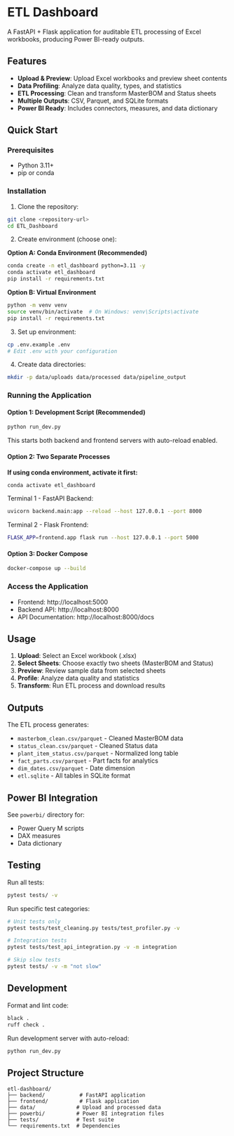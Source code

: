 # ETL Dashboard

A FastAPI + Flask application for auditable ETL processing of Excel workbooks, producing Power BI-ready outputs.

## Features

- **Upload & Preview**: Upload Excel workbooks and preview sheet contents
- **Data Profiling**: Analyze data quality, types, and statistics
- **ETL Processing**: Clean and transform MasterBOM and Status sheets
- **Multiple Outputs**: CSV, Parquet, and SQLite formats
- **Power BI Ready**: Includes connectors, measures, and data dictionary

## Quick Start

### Prerequisites

- Python 3.11+
- pip or conda

### Installation

1. Clone the repository:
```bash
git clone <repository-url>
cd ETL_Dashboard
```

2. Create environment (choose one):

**Option A: Conda Environment (Recommended)**
```bash
conda create -n etl_dashboard python=3.11 -y
conda activate etl_dashboard
pip install -r requirements.txt
```

**Option B: Virtual Environment**
```bash
python -m venv venv
source venv/bin/activate  # On Windows: venv\Scripts\activate
pip install -r requirements.txt
```

3. Set up environment:
```bash
cp .env.example .env
# Edit .env with your configuration
```

4. Create data directories:
```bash
mkdir -p data/uploads data/processed data/pipeline_output
```

### Running the Application

#### Option 1: Development Script (Recommended)
```bash
python run_dev.py
```
This starts both backend and frontend servers with auto-reload enabled.

#### Option 2: Two Separate Processes

**If using conda environment, activate it first:**
```bash
conda activate etl_dashboard
```

Terminal 1 - FastAPI Backend:
```bash
uvicorn backend.main:app --reload --host 127.0.0.1 --port 8000
```

Terminal 2 - Flask Frontend:
```bash
FLASK_APP=frontend.app flask run --host 127.0.0.1 --port 5000
```

#### Option 3: Docker Compose
```bash
docker-compose up --build
```

### Access the Application

- Frontend: http://localhost:5000
- Backend API: http://localhost:8000
- API Documentation: http://localhost:8000/docs

## Usage

1. **Upload**: Select an Excel workbook (.xlsx)
2. **Select Sheets**: Choose exactly two sheets (MasterBOM and Status)
3. **Preview**: Review sample data from selected sheets
4. **Profile**: Analyze data quality and statistics
5. **Transform**: Run ETL process and download results

## Outputs

The ETL process generates:

- `masterbom_clean.csv/parquet` - Cleaned MasterBOM data
- `status_clean.csv/parquet` - Cleaned Status data
- `plant_item_status.csv/parquet` - Normalized long table
- `fact_parts.csv/parquet` - Part facts for analytics
- `dim_dates.csv/parquet` - Date dimension
- `etl.sqlite` - All tables in SQLite format

## Power BI Integration

See `powerbi/` directory for:
- Power Query M scripts
- DAX measures
- Data dictionary

## Testing

Run all tests:
```bash
pytest tests/ -v
```

Run specific test categories:
```bash
# Unit tests only
pytest tests/test_cleaning.py tests/test_profiler.py -v

# Integration tests
pytest tests/test_api_integration.py -v -m integration

# Skip slow tests
pytest tests/ -v -m "not slow"
```

## Development

Format and lint code:
```bash
black .
ruff check .
```

Run development server with auto-reload:
```bash
python run_dev.py
```

## Project Structure

```
etl-dashboard/
├── backend/           # FastAPI application
├── frontend/          # Flask application  
├── data/             # Upload and processed data
├── powerbi/          # Power BI integration files
├── tests/            # Test suite
└── requirements.txt  # Dependencies
```
